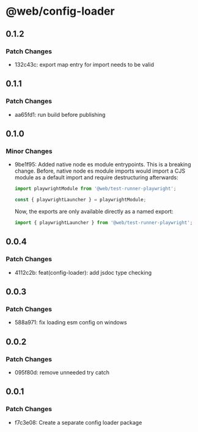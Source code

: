 # @web/config-loader

## 0.1.2

### Patch Changes

- 132c43c: export map entry for import needs to be valid

## 0.1.1

### Patch Changes

- aa65fd1: run build before publishing

## 0.1.0

### Minor Changes

- 9be1f95: Added native node es module entrypoints. This is a breaking change. Before, native node es module imports would import a CJS module as a default import and require destructuring afterwards:

  ```js
  import playwrightModule from '@web/test-runner-playwright';

  const { playwrightLauncher } = playwrightModule;
  ```

  Now, the exports are only available directly as a named export:

  ```js
  import { playwrightLauncher } from '@web/test-runner-playwright';
  ```

## 0.0.4

### Patch Changes

- 4112c2b: feat(config-loader): add jsdoc type checking

## 0.0.3

### Patch Changes

- 588a971: fix loading esm config on windows

## 0.0.2

### Patch Changes

- 095f80d: remove unneeded try catch

## 0.0.1

### Patch Changes

- f7c3e08: Create a separate config loader package
